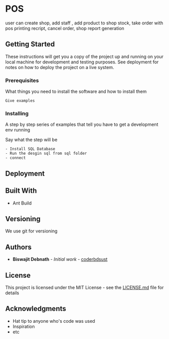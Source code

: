 # POS

user can create shop, add staff , add product to shop stock, take order with pos printing recript, cancel order, shop report generation

## Getting Started

These instructions will get you a copy of the project up and running on your local machine for development and testing purposes. See deployment for notes on how to deploy the project on a live system.

### Prerequisites

What things you need to install the software and how to install them

```
Give examples
```

### Installing

A step by step series of examples that tell you have to get a development env running

Say what the step will be

```
- Install SQL Database
- Run the desgin sql from sql folder
- connect
```

## Deployment

## Built With
* Ant Build


## Versioning

We use git for versioning

## Authors

* **Biswajit Debnath** - *Initial work* - [coderbdsust](https://github.com/coderbdsust/pos)

## License

This project is licensed under the MIT License - see the [LICENSE.md](LICENSE.md) file for details

## Acknowledgments

* Hat tip to anyone who's code was used
* Inspiration
* etc
